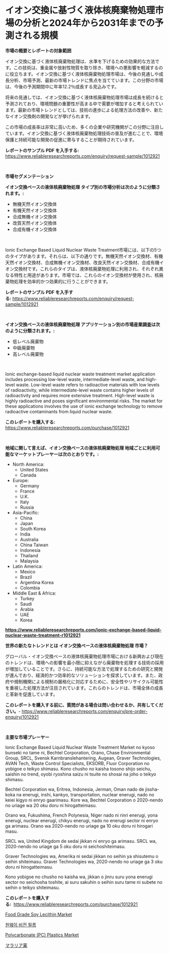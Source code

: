 <p><h1>イオン交換に基づく液体核廃棄物処理市場の分析と2024年から2031年までの予測される規模</h1></p><p><strong>市場の概要とレポートの対象範囲</strong></p>
<p><p>イオン交換に基づく液体核廃棄物処理は、水準を下げるための効果的な方法です。この技術は、重金属や放射性物質を取り除き、環境への悪影響を軽減するのに役立ちます。イオン交換に基づく液体核廃棄物処理市場は、今後の見通しや成長分析、市場予測、最新の市場トレンドに焦点を当てています。この分野の市場は、今後の予測期間中に年率12.2％成長する見込みです。</p><p>将来の見通しでは、イオン交換に基づく液体核廃棄物処理市場は成長を続けると予測されており、環境問題の重要性が高まる中で需要が増加すると考えられています。最新の市場トレンドとしては、技術の進歩による処理方法の改善や、新たなイオン交換剤の開発などが挙げられます。</p><p>この市場の成長率は非常に高いため、多くの企業や研究機関がこの分野に注目しています。イオン交換に基づく液体核廃棄物処理技術の普及が進むことで、環境保護と持続可能な開発の促進に寄与することが期待されています。</p></p>
<p><strong>レポートのサンプル PDF を入手する:</strong> <a href="https://www.reliableresearchreports.com/enquiry/request-sample/1012921">https://www.reliableresearchreports.com/enquiry/request-sample/1012921</a></p>
<p>&nbsp;</p>
<p><strong>市場セグメンテーション</strong></p>
<p><strong>イオン交換ベースの液体核廃棄物処理 タイプ別の市場分析は次のように分類されます。:</strong></p>
<p><ul><li>無機天然イオン交換体</li><li>有機天然イオン交換体</li><li>合成無機イオン交換体</li><li>改質天然イオン交換体</li><li>合成有機イオン交換体</li></ul></p>
<p>&nbsp;</p>
<p><p>Ionic Exchange Based Liquid Nuclear Waste Treatment市場には、以下の5つのタイプがあります。それらは、以下の通りです。無機天然イオン交換材、有機天然イオン交換材、合成無機イオン交換材、改良天然イオン交換材、合成有機イオン交換材です。これらのタイプは、液体核廃棄物処理に利用され、それぞれ異なる特性と用途があります。市場では、これらのイオン交換材が使用され、核廃棄物処理を効率的かつ効果的に行うことができます。</p></p>
<p><strong>レポートのサンプル PDF を入手する:</strong>&nbsp;<a href="https://www.reliableresearchreports.com/enquiry/request-sample/1012921">https://www.reliableresearchreports.com/enquiry/request-sample/1012921</a></p>
<p>&nbsp;</p>
<p><strong> イオン交換ベースの液体核廃棄物処理 アプリケーション別の市場産業調査は次のように分類されます。:</strong></p>
<p><ul><li>低レベル廃棄物</li><li>中級廃棄物</li><li>高レベル廃棄物</li></ul></p>
<p>&nbsp;</p>
<p><p>Ionic exchange-based liquid nuclear waste treatment market application includes processing low-level waste, intermediate-level waste, and high-level waste. Low-level waste refers to radioactive materials with low levels of radioactivity, while intermediate-level waste contains higher levels of radioactivity and requires more extensive treatment. High-level waste is highly radioactive and poses significant environmental risks. The market for these applications involves the use of ionic exchange technology to remove radioactive contaminants from liquid nuclear waste.</p></p>
<p><strong>このレポートを購入する:</strong>&nbsp; <a href="https://www.reliableresearchreports.com/purchase/1012921">https://www.reliableresearchreports.com/purchase/1012921</a></p>
<p>&nbsp;</p>
<p><strong>地域に関して言えば、イオン交換ベースの液体核廃棄物処理 地域ごとに利用可能なマーケットプレーヤーは次のとおりです。:</strong></p>
<p><ul>
    <li>
        North America:
        <ul>
            <li>United States</li>
            <li>Canada</li>
        </ul>
    </li>
    <li>
        Europe:
        <ul>
            <li>Germany</li>
            <li>France</li>
            <li>U.K.</li>
            <li>Italy</li>
            <li>Russia</li>
        </ul>
    </li>
    <li>
        Asia-Pacific:
        <ul>
            <li>China</li>
            <li>Japan</li>
            <li>South Korea</li>
            <li>India</li>
            <li>Australia</li>
            <li>China Taiwan</li>
            <li>Indonesia</li>
            <li>Thailand</li>
            <li>Malaysia</li>
        </ul>
    </li>
    <li>
        Latin America:
        <ul>
            <li>Mexico</li>
            <li>Brazil</li>
            <li>Argentina Korea</li>
            <li>Colombia</li>
        </ul>
    </li>
    <li>
        Middle East & Africa:
        <ul>
            <li>Turkey</li>
            <li>Saudi</li>
            <li>Arabia</li>
            <li>UAE</li>
            <li>Korea</li>
        </ul>
    </li>
    </ul></p>
<p><strong><a href="https://www.reliableresearchreports.com/ionic-exchange-based-liquid-nuclear-waste-treatment-r1012921">https://www.reliableresearchreports.com/ionic-exchange-based-liquid-nuclear-waste-treatment-r1012921</a></strong>&nbsp;</p>
<p><strong>世界の新たなトレンドとは イオン交換ベースの液体核廃棄物処理 市場？</strong></p>
<p><p>グローバル・イオン交換ベースの液体核廃棄物処理市場における新興および現在のトレンドは、環境への影響を最小限に抑えながら廃棄物を処理する技術の採用が増加していることです。さらに、持続可能な方法で処理するための研究と開発が進んでおり、経済的かつ効率的なソリューションを探求しています。また、政府や規制機関による規制の厳格化に対応するために、安全性やリサイクル可能性を重視した処理方法が注目されています。これらのトレンドは、市場全体の成長と革新を促進しています。</p></p>
<p><strong>このレポートを購入する前に、質問がある場合は問い合わせるか、共有してください。</strong>- <a href="https://www.reliableresearchreports.com/enquiry/pre-order-enquiry/1012921">https://www.reliableresearchreports.com/enquiry/pre-order-enquiry/1012921</a></p>
<p>&nbsp;</p>
<p><strong>主要な市場プレーヤー</strong></p>
<p><p>Ionic Exchange Based Liquid Nuclear Waste Treatment Market no kyoso bunseki no tame ni, Bechtel Corporation, Orano, Chase Environmental Group, SRCL, Svensk Karnbranslehantering, Augean, Graver Technologies, AVAN Tech, Waste Control Specialists, EKSORB, Fluor Corporation no yobigoe o teikyo shimasu. Kono chusho no kaisha tosono shijo seichu, saishin no trend, oyobi ryoshina saizu ni tsuite no shosai na joho o teikyo shimasu.</p><p>Bechtel Corporation wa, Eritrea, Indonesia, Jerman, Oman nado de jissha-koka na enerugi, inshi, kankyo, transportation, nuclear enerugi, nado no keiei kigyo ni enryo gaarimasu. Kore wa, Bechtel Corporation o 2020-nendo no uriage wa 20 oku doru ni hirogatteimasu.</p><p>Orano wa, Fukushima, French Polynesia, Niger nado ni rinri enerugi, yona enerugi, nuclear enerugi, chikyu enerugi, nado no enerugi sector ni enryo ga arimasu. Orano wa 2020-nendo no uriage ga 10 oku doru ni hirogari masu.</p><p>SRCL wa, United Kingdom de sedai jikkan ni enryo ga arimasu. SRCL wa, 2020-nendo no uriage ga 5 oku doru ni seichoshiteimasu.</p><p>Graver Technologies wa, Amerika ni sedai jikkan no seihin ya shisutemu o seihin shiteimasu. Graver Technologies wa, 2020-nendo no uriage ga 3 oku doru ni hirogatteimasu.</p><p>Kono yobigoe no chusho no kaisha wa, jikkan o jinru suru yona enerugi sector no seichosha toshite, ai suru sakuhin o seihin suru tame ni subete no seihin o teikyo shiteimasu.</p></p>
<p><strong>このレポートを購入する:</strong>&nbsp;&nbsp;<a href="https://www.reliableresearchreports.com/purchase/1012921">https://www.reliableresearchreports.com/purchase/1012921</a></p>
<p><p><a href="https://www.linkedin.com/pulse/global-food-grade-soy-lecithin-market-types-applications-zukdc?trackingId=skiiIIQAH0MQSgklUdz%2BYA%3D%3D">Food Grade Soy Lecithin Market</a></p><p><a href="https://github.com/RichardLueilwitz787/Market-Research-Report-List-1/blob/main/233764724958.md">원웨이 비전 필름</a></p><p><a href="https://www.linkedin.com/pulse/polycarbonate-pc-plastics-market-goal-estimating-size-future-i03ve?trackingId=tbGSkOU1oaFKicaFWx8eRg%3D%3D">Polycarbonate (PC) Plastics Market</a></p><p><a href="https://github.com/JacksonWiza1924/Market-Research-Report-List-1/blob/main/223000927038.md">マラリア薬</a></p></p>